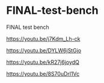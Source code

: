 # FINAL-test-bench
FINAL test bench



https://youtu.be/j7Kdm_Lh-ck


https://youtu.be/DYLW6jStGjo

https://youtu.be/kR27j6joydQ


https://youtu.be/8S70uDrl1Vc
